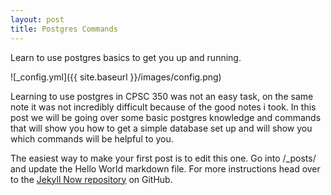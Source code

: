 ```yaml
---
layout: post
title: Postgres Commands
---
```


Learn to use postgres basics to get you up and running.

![_config.yml]({{ site.baseurl }}/images/config.png)

Learning to use postgres in CPSC 350 was not an easy task, on the same note it was not incredibly difficult because of the good notes i took. In this post we will be going over some basic postgres knowledge and commands that will show you how to get a simple database set up and will show you which commands will be helpful to you.

The easiest way to make your first post is to edit this one. Go into /_posts/ and update the Hello World markdown file. For more instructions head over to the [Jekyll Now repository](https://github.com/barryclark/jekyll-now) on GitHub.

